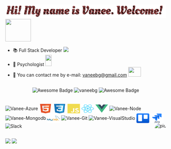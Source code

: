 
  <img src="https://github.com/vaneebg/vaneebg/blob/main/imgreadme.gif"><br/><img height="70" width="80" src="https://media0.giphy.com/media/K3kUpFhGsRhw93MQdq/giphy.gif?cid=ecf05e47w34sg34xaowg1f2zvvyhgeb89desxxq1r6vuezk1&rid=giphy.gif&ct=s">
 


- 📚 Full Stack Developer <img src="https://media.giphy.com/media/WUlplcMpOCEmTGBtBW/giphy.gif" width="30">
- 📔 Psychologist <img height="35" width="20" src="https://media.giphy.com/media/7OKOHprlLF2CG4jxw6/giphy.gif">
- 📩 You can contact me by e-mail: vaneebg@gmail.com <img height="30" width="40" src="https://media.giphy.com/media/mRqMnL2Yp4Z9apds6Q/giphy.gif">
<div align="center">
 
  </br>
  
  
 

 </div>
 <div align="center">
  <img src="https://cdn.rawgit.com/sindresorhus/awesome/d7305f38d29fed78fa85652e3a63e154dd8e8829/media/badge.svg" alt="Awesome Badge"/>
<img src="https://komarev.com/ghpvc/?username=vaneebg " alt="vaneebg" />
<img src="https://cdn.rawgit.com/sindresorhus/awesome/d7305f38d29fed78fa85652e3a63e154dd8e8829/media/badge.svg" alt="Awesome Badge"/>
 </div>
 
 </br>
 
 <div align="center">

  </div>




  
  

</div>
<div style="display: inline_block"><br>
    <img align="center" alt="Vanee-Azure" height="30" width="30" src="https://cdn.icon-icons.com/icons2/2699/PNG/512/microsoft_azure_logo_icon_170956.png">
  <img align="center" alt="Vanee-HTML" height="30" width="40" src="https://raw.githubusercontent.com/devicons/devicon/master/icons/html5/html5-original.svg">
  <img align="center" alt="Vanee-CSS" height="30" width="40" src="https://raw.githubusercontent.com/devicons/devicon/master/icons/css3/css3-original.svg">
  <img align="center" alt="Vanee-Js" height="30" width="40" src="https://raw.githubusercontent.com/devicons/devicon/master/icons/javascript/javascript-plain.svg">
  <img align="center" alt="Vanee-React" height="30" width="40" src="https://raw.githubusercontent.com/devicons/devicon/master/icons/react/react-original.svg">
   <img align="center" alt="Vanee-Vue" height="30" width="40" src="https://github.com/devicons/devicon/blob/v2.16.0/icons/vuejs/vuejs-original.svg">
  <img align="center" alt="Vanee-Node" height="30" width="40" src="https://cdn.jsdelivr.net/gh/devicons/devicon/icons/nodejs/nodejs-original.svg">
  <img align="center" alt="Vanee-Mongodb" height="30" width="40" src="https://cdn.jsdelivr.net/gh/devicons/devicon/icons/mongodb/mongodb-original-wordmark.svg">
   <img align="center" alt="Vanee-mysql" height="30" width="40" src="https://github.com/devicons/devicon/blob/v2.16.0/icons/mysql/mysql-original-wordmark.svg">
  <img align="center" alt="Vanee-Git" height="30" width="40" src="https://cdn.jsdelivr.net/gh/devicons/devicon/icons/git/git-original.svg">
  <img align="center" alt="Vanee-VisualStudio" height="30" width="40" src="https://cdn.jsdelivr.net/gh/devicons/devicon/icons/visualstudio/visualstudio-plain.svg">
  <img align="center" alt="Vanee-Trello" height="30" width="40" src="https://github.com/devicons/devicon/blob/v2.16.0/icons/trello/trello-original.svg">
   <img align="center" alt="Vanee-Jira" height="30" width="40" src="https://github.com/devicons/devicon/blob/v2.16.0/icons/jira/jira-original-wordmark.svg">
  <img align="center" alt="Slack" height="30" width="40" src="https://cdn.jsdelivr.net/gh/devicons/devicon/icons/slack/slack-original.svg">

  <img align="right" alt="pic" height="150" style="border-radius:60px;" src='https://avataaars.io/?avatarStyle=Circle&topType=LongHairStraight&accessoriesType=Blank&hairColor=Blonde&facialHairType=Blank&clotheType=BlazerSweater&eyeType=Wink&eyebrowType=RaisedExcited&mouthType=Smile&skinColor=Light'/>

</div>

                       
##

  <a href = "mailto:vaneebg@gmail.com" target="_blank"><img src="https://img.shields.io/badge/Gmail-D14836?style=for-the-badge&logo=gmail&logoColor=white" target="_blank"></a>
    <a href="https://www.linkedin.com/in/vanesa-b-a59b6a230/" target="_blank"><img src="https://img.shields.io/badge/-LinkedIn-%230077B5?style=for-the-badge&logo=linkedin&logoColor=white" target="_blank"></a> 
